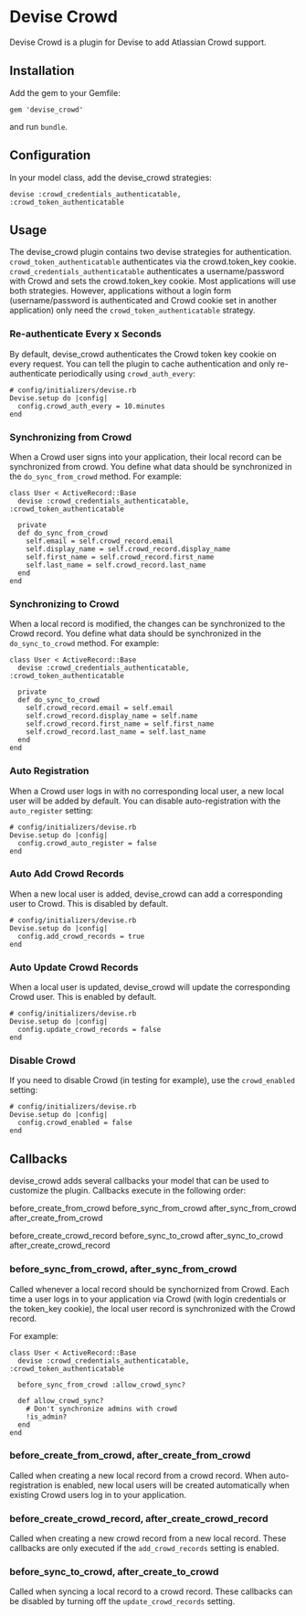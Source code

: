 Devise Crowd
============

Devise Crowd is a plugin for Devise to add Atlassian Crowd support.

## Installation

Add the gem to your Gemfile:

    gem 'devise_crowd'

and run `bundle`.


## Configuration

In your model class, add the devise_crowd strategies:

    devise :crowd_credentials_authenticatable, :crowd_token_authenticatable


## Usage

The devise_crowd plugin contains two devise strategies for authentication.
`crowd_token_authenticatable` authenticates via the crowd.token_key cookie.
`crowd_credentials_authenticatable` authenticates a username/password with
Crowd and sets the crowd.token_key cookie.  Most applications will use both
strategies.   However, applications without a login form (username/password is
authenticated and Crowd cookie set in another application) only need the
`crowd_token_authenticatable` strategy.


### Re-authenticate Every x Seconds

By default, devise_crowd authenticates the Crowd token key cookie on every
request.  You can tell the plugin to cache authentication and only
re-authenticate periodically using `crowd_auth_every`:

    # config/initializers/devise.rb
    Devise.setup do |config|
      config.crowd_auth_every = 10.minutes
    end


### Synchronizing from Crowd

When a Crowd user signs into your application, their local record can be
synchronized from crowd.  You define what data should be synchronized in the
`do_sync_from_crowd` method.  For example:

    class User < ActiveRecord::Base
      devise :crowd_credentials_authenticatable, :crowd_token_authenticatable

      private
      def do_sync_from_crowd
        self.email = self.crowd_record.email
        self.display_name = self.crowd_record.display_name
        self.first_name = self.crowd_record.first_name
        self.last_name = self.crowd_record.last_name
      end
    end


### Synchronizing to Crowd

When a local record is modified, the changes can be synchronized to the Crowd
record.  You define what data should be synchronized in the `do_sync_to_crowd`
method.  For example:

    class User < ActiveRecord::Base
      devise :crowd_credentials_authenticatable, :crowd_token_authenticatable

      private
      def do_sync_to_crowd
        self.crowd_record.email = self.email
        self.crowd_record.display_name = self.name
        self.crowd_record.first_name = self.first_name
        self.crowd_record.last_name = self.last_name
      end
    end


### Auto Registration

When a Crowd user logs in with no corresponding local user, a new local user
will be added by default.  You can disable auto-registration with the
`auto_register` setting:

    # config/initializers/devise.rb
    Devise.setup do |config|
      config.crowd_auto_register = false
    end


### Auto Add Crowd Records

When a new local user is added, devise_crowd can add a corresponding user to
Crowd.  This is disabled by default.

    # config/initializers/devise.rb
    Devise.setup do |config|
      config.add_crowd_records = true
    end


### Auto Update Crowd Records

When a local user is updated, devise_crowd will update the corresponding Crowd
user.  This is enabled by default.

    # config/initializers/devise.rb
    Devise.setup do |config|
      config.update_crowd_records = false
    end


### Disable Crowd

If you need to disable Crowd (in testing for example), use the `crowd_enabled`
setting:

    # config/initializers/devise.rb
    Devise.setup do |config|
      config.crowd_enabled = false
    end


## Callbacks

devise_crowd adds several callbacks your model that can be used to customize
the plugin.  Callbacks execute in the following order:

before_create_from_crowd
before_sync_from_crowd
after_sync_from_crowd
after_create_from_crowd

before_create_crowd_record
before_sync_to_crowd
after_sync_to_crowd
after_create_crowd_record


### before_sync_from_crowd, after_sync_from_crowd

Called whenever a local record should be synchornized from Crowd.  Each time a
user logs in to your application via Crowd (with login credentials or the
token_key cookie), the local user record is synchronized with the Crowd record.

For example:

    class User < ActiveRecord::Base
      devise :crowd_credentials_authenticatable, :crowd_token_authenticatable

      before_sync_from_crowd :allow_crowd_sync?

      def allow_crowd_sync?
        # Don't synchronize admins with crowd
        !is_admin?
      end
    end


### before_create_from_crowd, after_create_from_crowd

Called when creating a new local record from a crowd record.  When
auto-registration is enabled, new local users will be created automatically
when existing Crowd users log in to your application.


### before_create_crowd_record, after_create_crowd_record

Called when creating a new crowd record from a new local record.  These
callbacks are only executed if the `add_crowd_records` setting is enabled.


### before_sync_to_crowd, after_create_to_crowd

Called when syncing a local record to a crowd record.  These callbacks can be
disabled by turning off the `update_crowd_records` setting.
